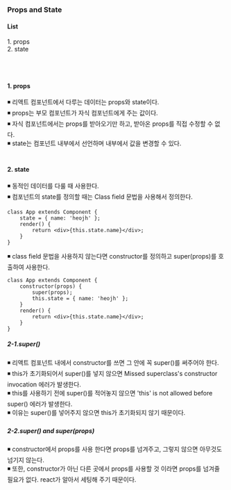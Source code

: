 <h3>Props and State</h3>

<h4>List</h4>
1. props <br />
2. state <br />

<br /><br />

<h4>1. props</h4>
◾ 리액트 컴포넌트에서 다루는 데이터는 props와 state이다. <br />
◾ props는 부모 컴포넌트가 자식 컴포넌트에게 주는 값이다. <br />
◾ 자식 컴포넌트에서는 props를 받아오기만 하고, 받아온 props를 직접 수정할 수 없다. <br />
◾ state는 컴포넌트 내부에서 선언하며 내부에서 값을 변경할 수 있다. <br />

<br />

<h4>2. state</h4>
◾ 동적인 데이터를 다룰 때 사용한다. <br />
◾ 컴포넌트의 state를 정의할 때는 Class field 문법을 사용해서 정의한다.

```
class App extends Component {
    state = { name: 'heojh' };
    render() {
        return <div>{this.state.name}</div>;
    }
}
```

◾ class field 문법을 사용하지 않는다면 constructor를 정의하고 super(props)를 호출하여 사용한다.

```
class App extends Component {
    constructor(props) {
        super(props);
        this.state = { name: 'heojh' };
    }
    render() {
        return <div>{this.state.name}</div>;
    }
}
```

<h5>2-1.super()</h5>
◾ 리액트 컴포넌트 내에서 constructor를 쓰면 그 안에 꼭 super()를 써주어야 한다. <br />
◾ this가 초기화되어서 super()를 넣지 않으면 Missed superclass's constructor invocation 에러가 발생한다. <br />
◾ this를 사용하기 전에 super()를 적어놓지 않으면 'this' is not allowed before super() 에러가 발생한다. <br />
◾ 이유는 super()를 넣어주지 않으면 this가 초기화되지 않기 때문이다. <br />

<h5>2-2.super() and super(props)</h5>
◾ constructor에서 props를 사용 한다면 props를 넘겨주고, 그렇지 않으면 아무것도 넘기지 않는다. <br />
◾ 또한, constructor가 아닌 다른 곳에서 props를 사용할 것 이라면 props를 넘겨줄 필요가 없다. react가 알아서 세팅해 주기 때문이다.